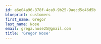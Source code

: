 ```yaml
---
id: a6e04a96-378f-4ca9-9b25-9aecd5c46d5b
blueprint: customers
first_name: Gregor
last_name: Nose
email: grega.nose25@gmail.com
title: 'Gregor Nose'
---
```

